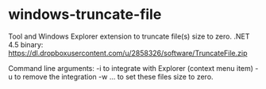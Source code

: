 # windows-truncate-file
Tool and Windows Explorer extension to truncate file(s) size to zero.
.NET 4.5 binary: https://dl.dropboxusercontent.com/u/2858326/software/TruncateFile.zip

Command line arguments:
-i to integrate with Explorer (context menu item)
-u to remove the integration
-w <file1> ... <fileN> to set these files size to zero.
